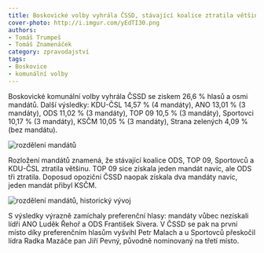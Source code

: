 ```yaml
---
title: Boskovické volby vyhrála ČSSD, stávající koalice ztratila většinu
cover-photo: http://i.imgur.com/yEdTI30.png
authors:
- Tomáš Trumpeš
- Tomáš Znamenáček
category: zpravodajství
tags:
- Boskovice
- komunální volby
---
```


Boskovické komunální volby vyhrála ČSSD se ziskem 26,6 % hlasů a osmi mandátů. Další výsledky: KDU-ČSL 14,57 % (4 mandáty), ANO 13,01 % (3 mandáty), ODS 11,02 % (3 mandáty), TOP 09 10,5 % (3 mandáty), Sportovci 10,17 % (3 mandáty), KSČM 10,05 % (3 mandáty), Strana zelených 4,09 % (bez mandátu).

<img class="img-responsive" src="http://i.imgur.com/WOhInRe.png" alt="rozdělení mandátů">

Rozložení mandátů znamená, že stávající koalice ODS, TOP 09, Sportovců a KDU-ČSL ztratila většinu. TOP 09 sice získala jeden mandát navíc, ale ODS tři ztratila. Doposud opoziční ČSSD naopak získala dva mandáty navíc, jeden mandát přibyl KSČM.

<img class="img-responsive" src="http://i.imgur.com/s9qKRt3.png" alt="rozdělení mandátů, historický vývoj">

S výsledky výrazně zamíchaly preferenční hlasy: mandáty vůbec nezískali lídři ANO Luděk Řehoř a ODS František Sivera. V ČSSD se pak na první místo díky preferenčním hlasům vyšvihl Petr Malach a u Sportovců přeskočil lídra Radka Mazáče pan Jiří Pevný, původně nominovaný na třetí místo.
